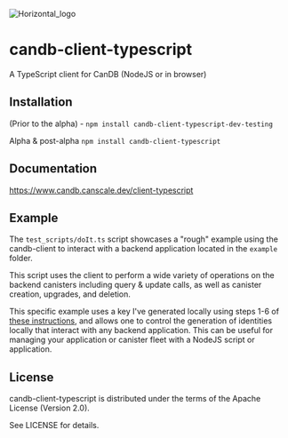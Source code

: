 ![Horizontal_logo](https://user-images.githubusercontent.com/17368530/196894029-c2e9fefa-8ffb-47cb-8fb6-4dbb351c0529.png)

# candb-client-typescript

A TypeScript client for CanDB (NodeJS or in browser)

## Installation

(Prior to the alpha) - `npm install candb-client-typescript-dev-testing`

Alpha & post-alpha `npm install candb-client-typescript`

## Documentation

https://www.candb.canscale.dev/client-typescript

## Example

The `test_scripts/doIt.ts` script showcases a "rough" example using the candb-client to interact with a backend
application located in the `example` folder.

This script uses the client to perform a wide variety of operations on the backend canisters including query & update calls, as well as canister creation, upgrades, and deletion.

This specific example uses a key I've generated locally using steps 1-6 of [these instructions](https://forum.dfinity.org/t/using-dfinity-agent-in-node-js/6169/50), and allows one to control the generation of identities locally that interact with any backend application. This can be useful for managing your application or canister fleet with a NodeJS script or application.

## License

candb-client-typescript is distributed under the terms of the Apache License (Version 2.0).

See LICENSE for details.
